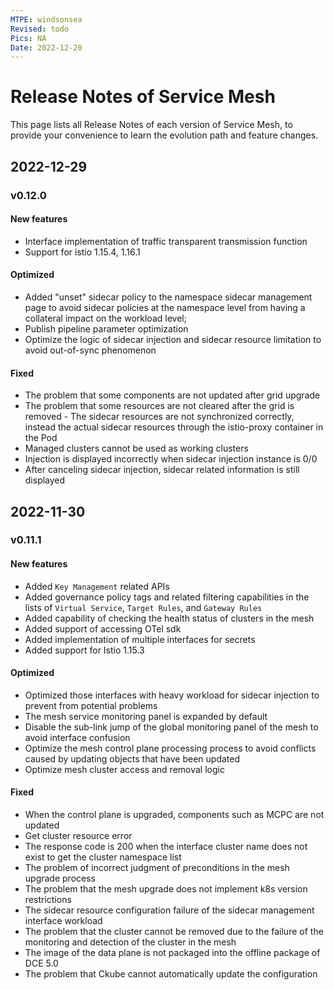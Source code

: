 ```yaml
---
MTPE: windsonsea
Revised: todo
Pics: NA
Date: 2022-12-20
---
```


# Release Notes of Service Mesh

This page lists all Release Notes of each version of Service Mesh, to provide your convenience to learn the evolution path and feature changes.

## 2022-12-29

### v0.12.0

#### New features

- Interface implementation of traffic transparent transmission function
- Support for istio 1.15.4, 1.16.1

#### Optimized

- Added "unset" sidecar policy to the namespace sidecar management page to avoid sidecar policies at the namespace level from having a collateral impact on the workload level;
- Publish pipeline parameter optimization
- Optimize the logic of sidecar injection and sidecar resource limitation to avoid out-of-sync phenomenon

#### Fixed

- The problem that some components are not updated after grid upgrade
- The problem that some resources are not cleared after the grid is removed - The sidecar resources are not synchronized correctly, instead the actual sidecar resources through the istio-proxy container in the Pod
- Managed clusters cannot be used as working clusters
- Injection is displayed incorrectly when sidecar injection instance is 0/0
- After canceling sidecar injection, sidecar related information is still displayed

## 2022-11-30

### v0.11.1

#### New features

- Added `Key Management` related APIs
- Added governance policy tags and related filtering capabilities in the lists of `Virtual Service`, `Target Rules`, and `Gateway Rules`
- Added capability of checking the health status of clusters in the mesh
- Added support of accessing OTel sdk
- Added implementation of multiple interfaces for secrets
- Added support for Istio 1.15.3

#### Optimized

- Optimized those interfaces with heavy workload for sidecar injection to prevent from potential problems
- The mesh service monitoring panel is expanded by default
- Disable the sub-link jump of the global monitoring panel of the mesh to avoid interface confusion
- Optimize the mesh control plane processing process to avoid conflicts caused by updating objects that have been updated
- Optimize mesh cluster access and removal logic

#### Fixed

- When the control plane is upgraded, components such as MCPC are not updated
- Get cluster resource error
- The response code is 200 when the interface cluster name does not exist to get the cluster namespace list
- The problem of incorrect judgment of preconditions in the mesh upgrade process
- The problem that the mesh upgrade does not implement k8s version restrictions
- The sidecar resource configuration failure of the sidecar management interface workload
- The problem that the cluster cannot be removed due to the failure of the monitoring and detection of the cluster in the mesh
- The image of the data plane is not packaged into the offline package of DCE 5.0
- The problem that Ckube cannot automatically update the configuration
